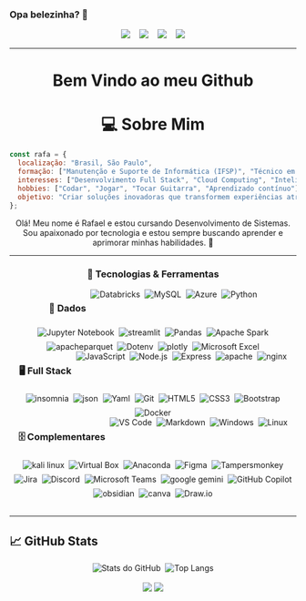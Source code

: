 ### Opa belezinha? 👋
<div id="toc" align="center">
  <img src="https://api.visitorbadge.io/api/VisitorHit?user=rafafrd&repo=github-visitors-badge&label=%F0%9F%91%80%20VISITORS&countColor=%23F3F8FF&labelColor=black"  />
  &nbsp;&nbsp;
  <img src="https://img.shields.io/github/followers/rafafrd?style=for-the-badge&label=%F0%9F%91%A5%20Followers&labelColor=black&color=%23E26EE5" />
  &nbsp;&nbsp;
  <img src="https://img.shields.io/badge/dynamic/json?label=%F0%9F%93%A6%20REPOSITORIES&labelColor=black&color=%237E30E1&style=for-the-badge&query=public_repos&url=https://api.github.com/users/rafafrd" />
  &nbsp;&nbsp;
  <img src="https://img.shields.io/github/stars/rafafrd?style=for-the-badge&label=%E2%AD%90%20Stars&labelColor=black&color=%2349108B" />

</div>

---

<div id="toc" align="center">
	
# Bem Vindo ao meu Github
# 💻 Sobre Mim 

</div>

```javascript
const rafa = {
  localização: "Brasil, São Paulo",
  formação: ["Manutenção e Suporte de Informática (IFSP)", "Técnico em Desenvolvimento de Sistemas (SENAI)"],
  interesses: ["Desenvolvimento Full Stack", "Cloud Computing", "Inteligência Artificial", "Engenharia de Dados"],
  hobbies: ["Codar", "Jogar", "Tocar Guitarra", "Aprendizado contínuo"],
  objetivo: "Criar soluções inovadoras que transformem experiências através da tecnologia"
};
```

<div id="toc" align="center">
	Olá! Meu nome é Rafael e estou cursando Desenvolvimento de Sistemas. Sou apaixonado por tecnologia e estou sempre buscando aprender e aprimorar minhas habilidades. 🚀  
</div>

   ---
   
<div align="center">
  <h3>🚀 Tecnologias & Ferramentas</h3>
  <div style="display: flex; justify-content: center; flex-wrap: wrap; gap: 8px;">
	<h3>🎲 Dados</h3>
	<img src="https://img.shields.io/badge/-databricks-FF3621?logo=databricks&logoColor=white&style=for-the-badge" alt="Databricks" />
    <img src="https://img.shields.io/badge/MySQL-4479A1?style=for-the-badge&logo=mysql&logoColor=white" alt="MySQL" />
    <img src="https://img.shields.io/badge/Azure-0078D4?style=for-the-badge&logo=microsoftazure&logoColor=white" alt="Azure" />
    <img src="https://img.shields.io/badge/Python-3776AB?style=for-the-badge&logo=python&logoColor=white" alt="Python" />
    <img src="https://img.shields.io/badge/Jupyter-F37626?style=for-the-badge&logo=jupyter&logoColor=white" alt="Jupyter Notebook" />
	<img src="https://img.shields.io/badge/streamlit-FF4B4B?logo=streamlit&logoColor=white&style=for-the-badge" alt="streamlit" />
	<img src="https://img.shields.io/badge/pandas-150458?logo=pandas&logoColor=white&style=for-the-badge" alt="Pandas" />
	<img src="https://img.shields.io/badge/apache_spark-E25A1C?logo=apachespark&logoColor=white&style=for-the-badge" alt="Apache Spark" />
	<img src="https://img.shields.io/badge/apache_parquet-50ABF1?logo=apacheparquet&logoColor=white&style=for-the-badge" alt="apacheparquet" />
	<img src="https://img.shields.io/badge/.ENV-ECD53F?logo=dotenv&logoColor=white&style=for-the-badge" alt="Dotenv" />
	<img src="https://img.shields.io/badge/plotly-7A76FF?logo=plotly&logoColor=white&style=for-the-badge" alt="plotly" />
	<img src="https://img.shields.io/badge/Microsoft_Excel-217346?logo=microsoft-excel&logoColor=white&style=for-the-badge" alt="Microsoft Excel" />
</div>
<div style="display: flex; justify-content: center; flex-wrap: wrap; gap: 8px;">
	<h3>🖥️ Full Stack</h3>
    <img src="https://img.shields.io/badge/JavaScript-F7DF1E?style=for-the-badge&logo=javascript&logoColor=black" alt="JavaScript" />
	<img src="https://img.shields.io/badge/Node.js-43853D?logo=node.js&logoColor=white&style=for-the-badge" alt="Node.js" />
	<img src="https://img.shields.io/badge/express-000000?logo=express&logoColor=white&style=for-the-badge" alt="Express" />
	<img src="https://img.shields.io/badge/apache-D22128?logo=apache&logoColor=white&style=for-the-badge" alt="apache" />
	<img src="https://img.shields.io/badge/nginx-009639?logo=nginx&logoColor=white&style=for-the-badge" alt="nginx" />
	<img src="https://img.shields.io/badge/insomnia-4000BF?logo=insomnia&logoColor=white&style=for-the-badge" alt="insomnia" />
	<img src="https://img.shields.io/badge/json-000000?logo=json&logoColor=white&style=for-the-badge" alt="json" />
	<img src="https://img.shields.io/badge/yaml-CB171E?logo=yaml&logoColor=white&style=for-the-badge" alt="Yaml" />
    <img src="https://img.shields.io/badge/Git-F05032?style=for-the-badge&logo=git&logoColor=white" alt="Git" />
    <img src="https://img.shields.io/badge/HTML5-E34F26?style=for-the-badge&logo=html5&logoColor=white" alt="HTML5" />
    <img src="https://img.shields.io/badge/CSS3-1572B6?style=for-the-badge&logo=css&logoColor=white" alt="CSS3" />
	<img src="https://img.shields.io/badge/Bootstrap-563D7C?logo=bootstrap&logoColor=white&style=for-the-badge" alt="Bootstrap" />
    <img src="https://img.shields.io/badge/Docker-2496ED?style=for-the-badge&logo=docker&logoColor=white" alt="Docker" />
</div>
<div style="display: flex; justify-content: center; flex-wrap: wrap; gap: 8px;">
	<h3>🗄️ Complementares</h3>
    <img src="https://img.shields.io/badge/VS_Code-007ACC?style=for-the-badge&logo=visualstudiocode&logoColor=white" alt="VS Code" />
	<img src="https://img.shields.io/badge/Markdown-000000?logo=markdown&logoColor=white&style=for-the-badge" alt="Markdown" />
    <img src="https://img.shields.io/badge/Windows-0078D6?style=for-the-badge&logo=windows&logoColor=white" alt="Windows" />
    <img src="https://img.shields.io/badge/Linux-FCC624?style=for-the-badge&logo=linux&logoColor=black" alt="Linux" />
	<img src="https://img.shields.io/badge/kali_linux-557C94?logo=kalilinux&logoColor=white&style=for-the-badge" alt="kali linux" />
	<img src="https://img.shields.io/badge/VirtualBox-183A61?logo=virtualbox&logoColor=white&style=for-the-badge" alt="Virtual Box" />
    <img src="https://img.shields.io/badge/Anaconda-44A833?style=for-the-badge&logo=anaconda&logoColor=white" alt="Anaconda" />
	<img src="https://img.shields.io/badge/figma-F24E1E?logo=figma&logoColor=white&style=for-the-badge" alt="Figma" />
	<img src="https://img.shields.io/badge/tampermonkey-00485B?logo=tampermonkey&logoColor=white&style=for-the-badge" alt="Tampersmonkey" />
    <img src="https://img.shields.io/badge/Jira-0052CC?style=for-the-badge&logo=jira&logoColor=white" alt="Jira" />
	<img src="https://img.shields.io/badge/Discord-5865F2?logo=discord&logoColor=white&style=for-the-badge" alt="Discord" />
	<img src="https://img.shields.io/badge/Teams-6264A7?logo=microsoft-teams&logoColor=white&style=for-the-badge" alt="Microsoft Teams" />
	<img src="https://img.shields.io/badge/google_gemini-8E75B2?logo=googlegemini&logoColor=white&style=for-the-badge" alt="google gemini" />
	<img src="https://img.shields.io/badge/Github_copilot-000000?logo=githubcopilot&logoColor=white&style=for-the-badge" alt="GitHub Copilot" />
	<img src="https://img.shields.io/badge/obsidian-7C3AED?logo=obsidian&logoColor=white&style=for-the-badge" alt="obsidian" />
	<img src="https://img.shields.io/badge/canva-00C4CC?logo=canva&logoColor=white&style=for-the-badge" alt="canva" />
	<img src="https://img.shields.io/badge/draw.io-F08705?logo=diagramsdotnet&logoColor=white&style=for-the-badge" alt="Draw.io" />
  </div>
</div>
<br>

---

<div id="toc" align="justify">
  <h2>📈 GitHub Stats</h2>

  <div align="center" style="display: flex; justify-content: center; flex-wrap: wrap; gap: 8px;">
    <img src="https://github-readme-stats.vercel.app/api?username=rafafrd&show_icons=true&theme=dark" alt="Stats do GitHub">
	<!-- <img src="https://github-readme-streak-stats.herokuapp.com/?user=rafafrd&theme=material-palenight&hide_border=false"> bugado --> 
    <img src="https://github-readme-stats.vercel.app/api/top-langs/?username=rafafrd&layout=compact&theme=dark" alt="Top Langs">
  </div>

  <br> 
  <div align="center" style="margin: 0 auto; width: fit-content;">
    <img src="https://media.giphy.com/media/v1.Y2lkPTc5MGI3NjExbzJ2dmN4eGNyYXZzYTlhNmtlemRpYXJubnR5MTRodWlvOWRwYno0YyZlcD12MV9naWZzX3NlYXJjaCZjdD1n/MDJ9IbxxvDUQM/giphy.gif"/>
	<img src="https://media.tenor.com/58DNSt-Lvw0AAAAM/corgi-computer.gif"/>
  </div>
</div>
